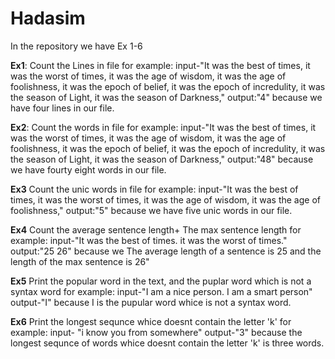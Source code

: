 # Hadasim
In the repository we have Ex 1-6 

**Ex1**:
Count the Lines in file
for example:
input-"It was the best of times, it was the worst of times,
it was the age of wisdom, it was the age of foolishness,
it was the epoch of belief, it was the epoch of incredulity,
it was the season of Light, it was the season of Darkness,"
output:"4"
because we have four lines in our file.

**Ex2**:
Count the words in file
for example:
input-"It was the best of times, it was the worst of times,
it was the age of wisdom, it was the age of foolishness,
it was the epoch of belief, it was the epoch of incredulity,
it was the season of Light, it was the season of Darkness,"
output:"48"
because we have fourty eight words in our file.

**Ex3**
Count the unic words in file
for example:
input-"It was the best of times, it was the worst of times,
it was the age of wisdom, it was the age of foolishness,"
output:"5"
because we have five unic words in our file.

**Ex4**
Count the average sentence length+ The max sentence length
for example:
input-"It was the best of times.
it was the worst of times."
output:"25 26"
because we The average length of a sentence is 25 and the length of the max sentence is 26"

**Ex5**
Print the popular word in the text, and the puplar word which is not a syntax word
for example:
input-"I am a nice person. I am a smart person"
output-"I"
because I is the pupular word whice is not a syntax word.

**Ex6**
Print the longest sequnce whice doesnt contain the letter 'k'
for example:
input- "i know you from somewhere"
output-"3"
because the longest sequnce of words whice doesnt contain the letter 'k' is three words.
